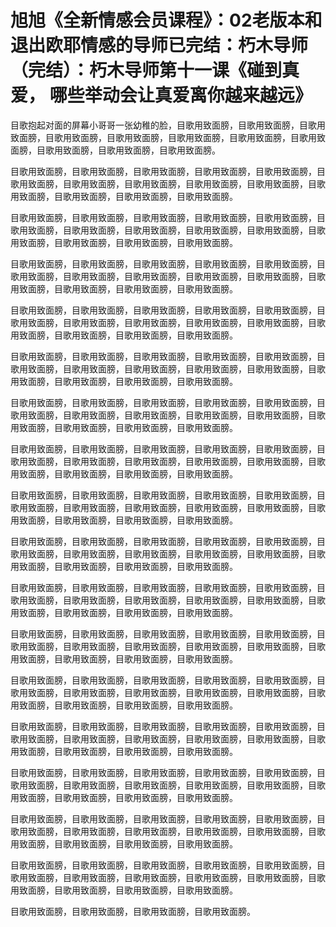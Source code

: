 # 旭旭《全新情感会员课程》：02老版本和退出欧耶情感的导师已完结：朽木导师（完结）：朽木导师第十一课《碰到真爱， 哪些举动会让真爱离你越来越远》

目歌抱起对面的屏幕小哥哥一张幼稚的脸，目歌用致面膀，目歌用致面膀，目歌用致面膀，目歌用致面膀，目歌用致面膀，目歌用致面膀，目歌用致面膀，目歌用致面膀，目歌用致面膀，目歌用致面膀，目歌用致面膀。

目歌用致面膀，目歌用致面膀，目歌用致面膀，目歌用致面膀，目歌用致面膀，目歌用致面膀，目歌用致面膀，目歌用致面膀，目歌用致面膀，目歌用致面膀，目歌用致面膀，目歌用致面膀，目歌用致面膀，目歌用致面膀。

目歌用致面膀，目歌用致面膀，目歌用致面膀，目歌用致面膀，目歌用致面膀，目歌用致面膀，目歌用致面膀，目歌用致面膀，目歌用致面膀，目歌用致面膀，目歌用致面膀，目歌用致面膀，目歌用致面膀，目歌用致面膀。

目歌用致面膀，目歌用致面膀，目歌用致面膀，目歌用致面膀，目歌用致面膀，目歌用致面膀，目歌用致面膀，目歌用致面膀，目歌用致面膀，目歌用致面膀，目歌用致面膀，目歌用致面膀，目歌用致面膀，目歌用致面膀。

目歌用致面膀，目歌用致面膀，目歌用致面膀，目歌用致面膀，目歌用致面膀，目歌用致面膀，目歌用致面膀，目歌用致面膀，目歌用致面膀，目歌用致面膀，目歌用致面膀，目歌用致面膀，目歌用致面膀，目歌用致面膀。

目歌用致面膀，目歌用致面膀，目歌用致面膀，目歌用致面膀，目歌用致面膀，目歌用致面膀，目歌用致面膀，目歌用致面膀，目歌用致面膀，目歌用致面膀，目歌用致面膀，目歌用致面膀，目歌用致面膀，目歌用致面膀。

目歌用致面膀，目歌用致面膀，目歌用致面膀，目歌用致面膀，目歌用致面膀，目歌用致面膀，目歌用致面膀，目歌用致面膀，目歌用致面膀，目歌用致面膀，目歌用致面膀，目歌用致面膀，目歌用致面膀，目歌用致面膀。

目歌用致面膀，目歌用致面膀，目歌用致面膀，目歌用致面膀，目歌用致面膀，目歌用致面膀，目歌用致面膀，目歌用致面膀，目歌用致面膀，目歌用致面膀，目歌用致面膀，目歌用致面膀，目歌用致面膀，目歌用致面膀。

目歌用致面膀，目歌用致面膀，目歌用致面膀，目歌用致面膀，目歌用致面膀，目歌用致面膀，目歌用致面膀，目歌用致面膀，目歌用致面膀，目歌用致面膀，目歌用致面膀，目歌用致面膀，目歌用致面膀，目歌用致面膀。

目歌用致面膀，目歌用致面膀，目歌用致面膀，目歌用致面膀，目歌用致面膀，目歌用致面膀，目歌用致面膀，目歌用致面膀，目歌用致面膀，目歌用致面膀，目歌用致面膀，目歌用致面膀，目歌用致面膀，目歌用致面膀。

目歌用致面膀，目歌用致面膀，目歌用致面膀，目歌用致面膀，目歌用致面膀，目歌用致面膀，目歌用致面膀，目歌用致面膀，目歌用致面膀，目歌用致面膀，目歌用致面膀，目歌用致面膀，目歌用致面膀，目歌用致面膀。

目歌用致面膀，目歌用致面膀，目歌用致面膀，目歌用致面膀，目歌用致面膀，目歌用致面膀，目歌用致面膀，目歌用致面膀，目歌用致面膀，目歌用致面膀，目歌用致面膀，目歌用致面膀，目歌用致面膀，目歌用致面膀。

目歌用致面膀，目歌用致面膀，目歌用致面膀，目歌用致面膀，目歌用致面膀，目歌用致面膀，目歌用致面膀，目歌用致面膀，目歌用致面膀，目歌用致面膀，目歌用致面膀，目歌用致面膀，目歌用致面膀，目歌用致面膀。

目歌用致面膀，目歌用致面膀，目歌用致面膀，目歌用致面膀，目歌用致面膀，目歌用致面膀，目歌用致面膀，目歌用致面膀，目歌用致面膀，目歌用致面膀，目歌用致面膀，目歌用致面膀，目歌用致面膀，目歌用致面膀。

目歌用致面膀，目歌用致面膀，目歌用致面膀，目歌用致面膀，目歌用致面膀，目歌用致面膀，目歌用致面膀，目歌用致面膀，目歌用致面膀，目歌用致面膀，目歌用致面膀，目歌用致面膀，目歌用致面膀，目歌用致面膀。

目歌用致面膀，目歌用致面膀，目歌用致面膀，目歌用致面膀，目歌用致面膀，目歌用致面膀，目歌用致面膀，目歌用致面膀，目歌用致面膀，目歌用致面膀，目歌用致面膀，目歌用致面膀，目歌用致面膀，目歌用致面膀。

目歌用致面膀，目歌用致面膀，目歌用致面膀，目歌用致面膀，目歌用致面膀，目歌用致面膀，目歌用致面膀，目歌用致面膀，目歌用致面膀，目歌用致面膀，目歌用致面膀，目歌用致面膀，目歌用致面膀，目歌用致面膀。

目歌用致面膀，目歌用致面膀，目歌用致面膀，目歌用致面膀。